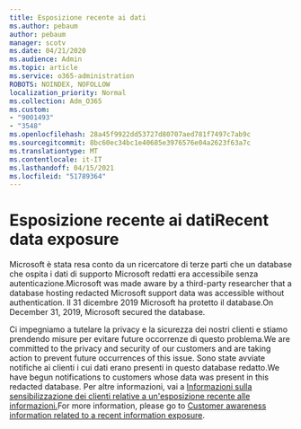 ```yaml
---
title: Esposizione recente ai dati
ms.author: pebaum
author: pebaum
manager: scotv
ms.date: 04/21/2020
ms.audience: Admin
ms.topic: article
ms.service: o365-administration
ROBOTS: NOINDEX, NOFOLLOW
localization_priority: Normal
ms.collection: Adm_O365
ms.custom:
- "9001493"
- "3548"
ms.openlocfilehash: 28a45f9922dd53727d80707aed781f7497c7ab9c
ms.sourcegitcommit: 8bc60ec34bc1e40685e3976576e04a2623f63a7c
ms.translationtype: MT
ms.contentlocale: it-IT
ms.lasthandoff: 04/15/2021
ms.locfileid: "51789364"
---
```

# <a name="recent-data-exposure"></a><span data-ttu-id="dec87-102">Esposizione recente ai dati</span><span class="sxs-lookup"><span data-stu-id="dec87-102">Recent data exposure</span></span>

<span data-ttu-id="dec87-103">Microsoft è stata resa conto da un ricercatore di terze parti che un database che ospita i dati di supporto Microsoft redatti era accessibile senza autenticazione.</span><span class="sxs-lookup"><span data-stu-id="dec87-103">Microsoft was made aware by a third-party researcher that a database hosting redacted Microsoft support data was accessible without authentication.</span></span> <span data-ttu-id="dec87-104">Il 31 dicembre 2019 Microsoft ha protetto il database.</span><span class="sxs-lookup"><span data-stu-id="dec87-104">On December 31, 2019, Microsoft secured the database.</span></span>

<span data-ttu-id="dec87-105">Ci impegniamo a tutelare la privacy e la sicurezza dei nostri clienti e stiamo prendendo misure per evitare future occorrenze di questo problema.</span><span class="sxs-lookup"><span data-stu-id="dec87-105">We are committed to the privacy and security of our customers and are taking action to prevent future occurrences of this issue.</span></span> <span data-ttu-id="dec87-106">Sono state avviate notifiche ai clienti i cui dati erano presenti in questo database redatto.</span><span class="sxs-lookup"><span data-stu-id="dec87-106">We have begun notifications to customers whose data was present in this redacted database.</span></span> <span data-ttu-id="dec87-107">Per altre informazioni, vai a [Informazioni sulla sensibilizzazione dei clienti relative a un'esposizione recente alle informazioni.](https://aka.ms/privacyinfo)</span><span class="sxs-lookup"><span data-stu-id="dec87-107">For more information, please go to [Customer awareness information related to a recent information exposure](https://aka.ms/privacyinfo).</span></span>

